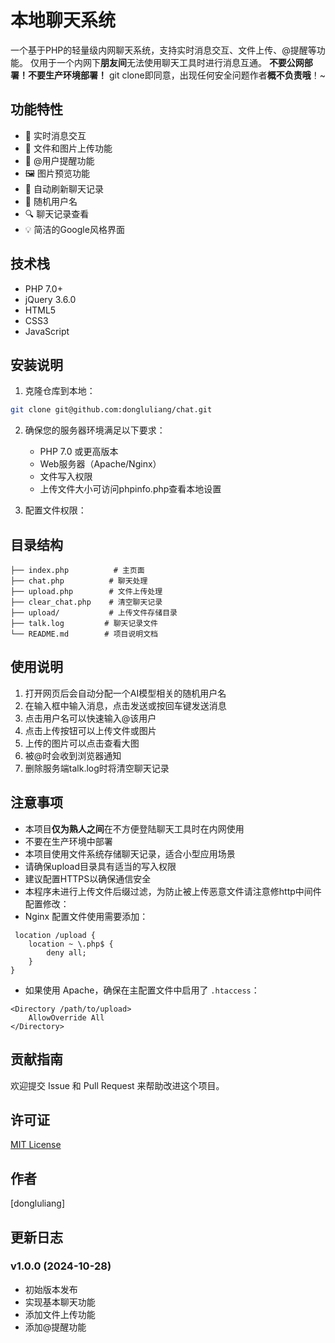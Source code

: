 # 本地聊天系统

一个基于PHP的轻量级内网聊天系统，支持实时消息交互、文件上传、@提醒等功能。
仅用于一个内网下**朋友间**无法使用聊天工具时进行消息互通。
**不要公网部署！不要生产环境部署！**
git clone即同意，出现任何安全问题作者**概不负责哦**！~

## 功能特性

- 💬 实时消息交互
- 📎 文件和图片上传功能
- 🔔 @用户提醒功能
- 🖼️ 图片预览功能
- 🔄 自动刷新聊天记录
- 👤 随机用户名
- 🔍 聊天记录查看
- 💡 简洁的Google风格界面

## 技术栈

- PHP 7.0+
- jQuery 3.6.0
- HTML5
- CSS3
- JavaScript

## 安装说明

1. 克隆仓库到本地：
```bash
git clone git@github.com:dongluliang/chat.git
```
2. 确保您的服务器环境满足以下要求：
   - PHP 7.0 或更高版本
   - Web服务器（Apache/Nginx）
   - 文件写入权限
   - 上传文件大小可访问phpinfo.php查看本地设置

3. 配置文件权限：

## 目录结构

```
├── index.php          # 主页面
├── chat.php          # 聊天处理
├── upload.php        # 文件上传处理
├── clear_chat.php    # 清空聊天记录
├── upload/           # 上传文件存储目录
├── talk.log         # 聊天记录文件
└── README.md        # 项目说明文档
```

## 使用说明

1. 打开网页后会自动分配一个AI模型相关的随机用户名
2. 在输入框中输入消息，点击发送或按回车键发送消息
3. 点击用户名可以快速输入@该用户
4. 点击上传按钮可以上传文件或图片
5. 上传的图片可以点击查看大图
6. 被@时会收到浏览器通知
7. 删除服务端talk.log时将清空聊天记录

## 注意事项
- 本项目**仅为熟人之间**在不方便登陆聊天工具时在内网使用
- 不要在生产环境中部署
- 本项目使用文件系统存储聊天记录，适合小型应用场景
- 请确保upload目录具有适当的写入权限
- 建议配置HTTPS以确保通信安全
- 本程序未进行上传文件后缀过滤，为防止被上传恶意文件请注意修http中间件配置修改：
- Nginx 配置文件使用需要添加：
```
 location /upload {
    location ~ \.php$ {
        deny all;
    }
}
```
- 如果使用 Apache，确保在主配置文件中启用了 `.htaccess`：
```
<Directory /path/to/upload>
    AllowOverride All
</Directory>
```
## 贡献指南

欢迎提交 Issue 和 Pull Request 来帮助改进这个项目。

## 许可证

[MIT License](LICENSE)

## 作者

[dongluliang]

## 更新日志

### v1.0.0 (2024-10-28)
- 初始版本发布
- 实现基本聊天功能
- 添加文件上传功能
- 添加@提醒功能
